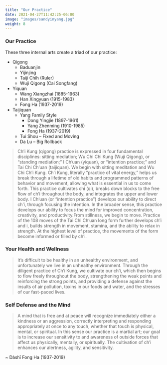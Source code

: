 ```yaml
---
title: "Our Practice"
date: 2021-04-27T11:42:25-06:00
image: "images/sandyinyang.jpg"
weight: 8
---
```


### Our Practice

These three internal arts create a triad of our practice:

- Qigong
  - Baduanjin
  - Yijinjing
  - Taiji Chih (Ruler)
  - Wuji Qigong (Cai Songfang)
- Yiquan
  - Wang Xiangzhai (1885-1963)
  - Han Xingyuan (1915-1983)
  - Fong Ha (1937-2019)
- Taijiquan
  - Yang Family Style
    - Dong Yingjie (1897-1961)
    - Yang Zhenming (1910-1985)
    - Fong Ha (1937-2019)
  - Tui Shou – Fixed and Moving
  - Da Lu – Big Rollback

> Ch’i Kung (qigong) practice is expressed in four fundamental disciplines: sitting mediation; Wu Chi Chi Kung (Wuji Qigong), or “standing mediation;” I Ch’uan (yiquan), or “intention practice;” and Tai Chi Ch’uan (taijiquan). We begin with sitting meditation and Wu Chi Ch’i Kung. Ch’i Kung, literally “practice of vital energy,” helps us break through a lifetime of old habits and programmed patterns of behavior and movement, allowing what is essential in us to come forth. This practice cultivates chi (qi), breaks down blocks to the free flow of ch’i throughout the body, and integrates the upper and lower body. I Ch’uan (or “intention practice”) develops our ability to direct ch’i, through focusing the intention. In the broader sense, this practice develops our ability to focus the mind for improved concentration, creativity, and productivity.From stillness, we begin to move. Practice of the 108 moves of the Tai Chi Ch’uan long form further develops ch’i and i, builds strength in movement, stamina, and the ability to relax in strength. At the highest level of practice, the movements of the form become informed or filled by ch’i.

### Your Health and Wellness

> It’s difficult to be healthy in an unhealthy environment, and unfortunately we live in an unhealthy environment. Through the diligent practice of Ch’i Kung, we cultivate our ch’i, which then begins to flow freely throughout the body, strengthening the weak points and reinforcing the strong points, and providing a defense against the insults of air pollution, toxins in our foods and water, and the stresses of our fast-paced lives.

### Self Defense and the Mind

> A mind that is free and at peace will recognize immediately either a kindness or an aggression, correctly interpreting and responding appropriately at once to any touch, whether that touch is physical, mental, or spiritual. In this sense our practice is a martial art; our goal is to increase our sensitivity to and awareness of outside forces that affect us physically, mentally, or spiritually. The cultivation of ch’i enhances our alertness, agility, and sensitivity.

~ Dàshī Fong Ha (1937-2019)

